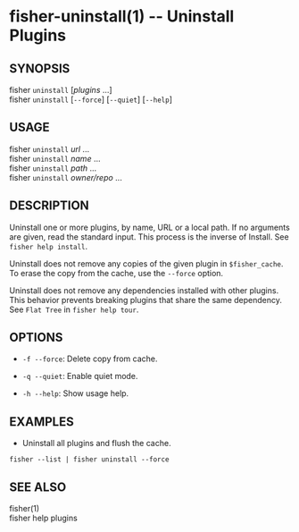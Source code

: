 fisher-uninstall(1) -- Uninstall Plugins
========================================

## SYNOPSIS

fisher `uninstall` [*plugins* ...] <br>
fisher `uninstall` [`--force`] [`--quiet`] [`--help`] <br>

## USAGE

fisher `uninstall` *url* ...<br>
fisher `uninstall` *name* ...<br>
fisher `uninstall` *path*  ...<br>
fisher `uninstall` *owner/repo* ...<br>

## DESCRIPTION

Uninstall one or more plugins, by name, URL or a local path. If no arguments are given, read the standard input. This process is the inverse of Install. See `fisher help install`.

Uninstall does not remove any copies of the given plugin in `$fisher_cache`. To erase the copy from the cache, use the `--force` option.

Uninstall does not remove any dependencies installed with other plugins. This behavior prevents breaking plugins that share the same dependency. See `Flat Tree` in `fisher help tour`.

## OPTIONS

* `-f --force`:
    Delete copy from cache.

* `-q --quiet`:
    Enable quiet mode.

* `-h --help`:
    Show usage help.

## EXAMPLES

* Uninstall all plugins and flush the cache.

```fish
fisher --list | fisher uninstall --force
```

## SEE ALSO

fisher(1)<br>
fisher help plugins<br>
